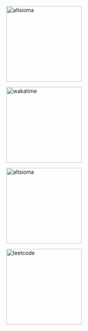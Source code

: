 <p><img height="200" src="https://github-readme-stats.vercel.app/api?username=altsioma&show_icons=true&locale=en&hide_title=true" alt="altsioma" /></p>
<p><img height="200" src="https://github-readme-stats.vercel.app/api/wakatime?username=altsioma" alt="wakatime"/></p>
<p><img height="200" src="https://github-readme-stats.vercel.app/api/top-langs?username=altsioma&show_icons=true&locale=en&layout=compact" alt="altsioma" /></p>
<p><img height="200" src="https://leetcard.jacoblin.cool/altsioma?theme=light" alt="leetcode"/>  </p>

<!--
**altsioma/altsioma** is a ✨ _special_ ✨ repository because its `README.md` (this file) appears on your GitHub profile.

Here are some ideas to get you started:

- 🔭 I’m currently working on ...
- 🌱 I’m currently learning ...
- 👯 I’m looking to collaborate on ...
- 🤔 I’m looking for help with ...
- 💬 Ask me about ...
- 📫 How to reach me: ...
- 😄 Pronouns: ...
- ⚡ Fun fact: ...
-->
